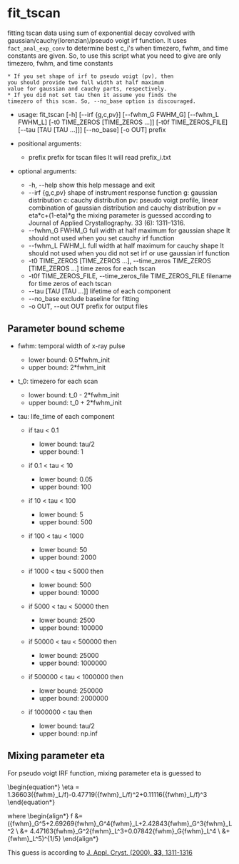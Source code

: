 # fit_tscan

fitting tscan data using sum of exponential decay covolved with gaussian/cauchy(lorenzian)/pseudo voigt irf function. It uses ``fact_anal_exp_conv`` to determine best c_i's when timezero, fwhm, and time constants are given. So, to use this script what you need to give are only timezero, fwhm, and time constants

```{Note}
* If you set shape of irf to pseudo voigt (pv), then
you should provide two full width at half maximum
value for gaussian and cauchy parts, respectively.
* If you did not set tau then it assume you finds the
timezero of this scan. So, --no_base option is discouraged.
```

* usage: fit_tscan    [-h] [--irf {g,c,pv}] [--fwhm_G FWHM_G] [--fwhm_L FWHM_L]
                     [-t0 TIME_ZEROS [TIME_ZEROS ...]] [-t0f TIME_ZEROS_FILE]
                     [--tau [TAU [TAU ...]]] [--no_base] [-o OUT]
                     prefix

* positional arguments:
  * prefix                prefix for tscan files It will read prefix_i.txt

* optional arguments:
  * -h, --help            show this help message and exit
  * --irf {g,c,pv}        shape of instrument response function g: gaussian
                         distribution c: cauchy distribution pv: pseudo voigt
                         profile, linear combination of gaussian distribution
                         and cauchy distribution pv = eta*c+(1-eta)*g the
                         mixing parameter is guessed according to Journal of
                         Applied Crystallography. 33 (6): 1311–1316.
  * --fwhm_G FWHM_G       full width at half maximum for gaussian shape It
                         should not used when you set cauchy irf function
  * --fwhm_L FWHM_L       full width at half maximum for cauchy shape It should
                         not used when you did not set irf or use gaussian irf
                         function
  * -t0 TIME_ZEROS [TIME_ZEROS ...], --time_zeros TIME_ZEROS [TIME_ZEROS ...]
                         time zeros for each tscan
  * -t0f TIME_ZEROS_FILE, --time_zeros_file TIME_ZEROS_FILE
                         filename for time zeros of each tscan
  * --tau [TAU [TAU ...]]
                         lifetime of each component
  * --no_base             exclude baseline for fitting
  * -o OUT, --out OUT     prefix for output files


## Parameter bound scheme

* fwhm: temporal width of x-ray pulse
  * lower bound: 0.5*fwhm_init
  * upper bound: 2*fwhm_init

* t_0: timezero for each scan
  * lower bound: t_0 - 2*fwhm_init
  * upper bound: t_0 + 2*fwhm_init

* tau: life_time of each component
  * if tau < 0.1
    * lower bound: tau/2
    * upper bound: 1

  * if 0.1 < tau < 10
    * lower bound: 0.05
    * upper bound: 100

  * if 10 < tau < 100
    * lower bound: 5
    * upper bound: 500

  * if 100 < tau < 1000
    * lower bound: 50
    * upper bound: 2000
	
  * if 1000 < tau < 5000 then
    * lower bound: 500
    * upper bound: 10000

  * if 5000 < tau < 50000 then
    * lower bound: 2500
    * upper bound: 100000

  * if 50000 < tau < 500000 then
    * lower bound: 25000
    * upper bound: 1000000

  * if 500000 < tau < 1000000 then
    * lower bound: 250000
    * upper bound: 2000000

  * if 1000000 < tau then
    * lower bound: tau/2
    * upper bound: np.inf
	 
## Mixing parameter eta

For pseudo voigt IRF function, mixing parameter eta is guessed to

\begin{equation*}
\eta = 1.36603({fwhm}_L/f)-0.47719({fwhm}_L/f)^2+0.11116({fwhm}_L/f)^3
\end{equation*}

where
\begin{align*}
f &= ({fwhm}_G^5+2.69269{fwhm}_G^4{fwhm}_L+2.42843{fwhm}_G^3{fwhm}_L^2 \\
  &+ 4.47163{fwhm}_G^2{fwhm}_L^3+0.07842{fwhm}_G{fwhm}_L^4 \\
  &+ {fwhm}_L^5)^{1/5}
\end{align*}

This guess is according to [J. Appl. Cryst. (2000). **33**, 1311-1316](https://doi.org/10.1107/S0021889800010219)


